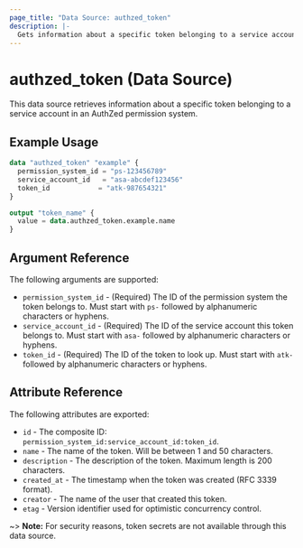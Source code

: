 ```yaml
---
page_title: "Data Source: authzed_token"
description: |-
  Gets information about a specific token belonging to a service account.
---
```


# authzed_token (Data Source)

This data source retrieves information about a specific token belonging to a service account in an AuthZed permission system.

## Example Usage

```terraform
data "authzed_token" "example" {
  permission_system_id = "ps-123456789"
  service_account_id   = "asa-abcdef123456"
  token_id            = "atk-987654321"
}

output "token_name" {
  value = data.authzed_token.example.name
}
```

## Argument Reference

The following arguments are supported:

* `permission_system_id` - (Required) The ID of the permission system the token belongs to. Must start with `ps-` followed by alphanumeric characters or hyphens.
* `service_account_id` - (Required) The ID of the service account this token belongs to. Must start with `asa-` followed by alphanumeric characters or hyphens.
* `token_id` - (Required) The ID of the token to look up. Must start with `atk-` followed by alphanumeric characters or hyphens.

## Attribute Reference

The following attributes are exported:

* `id` - The composite ID: `permission_system_id:service_account_id:token_id`.
* `name` - The name of the token. Will be between 1 and 50 characters.
* `description` - The description of the token. Maximum length is 200 characters.
* `created_at` - The timestamp when the token was created (RFC 3339 format).
* `creator` - The name of the user that created this token.
* `etag` - Version identifier used for optimistic concurrency control.

~> **Note:** For security reasons, token secrets are not available through this data source. 
